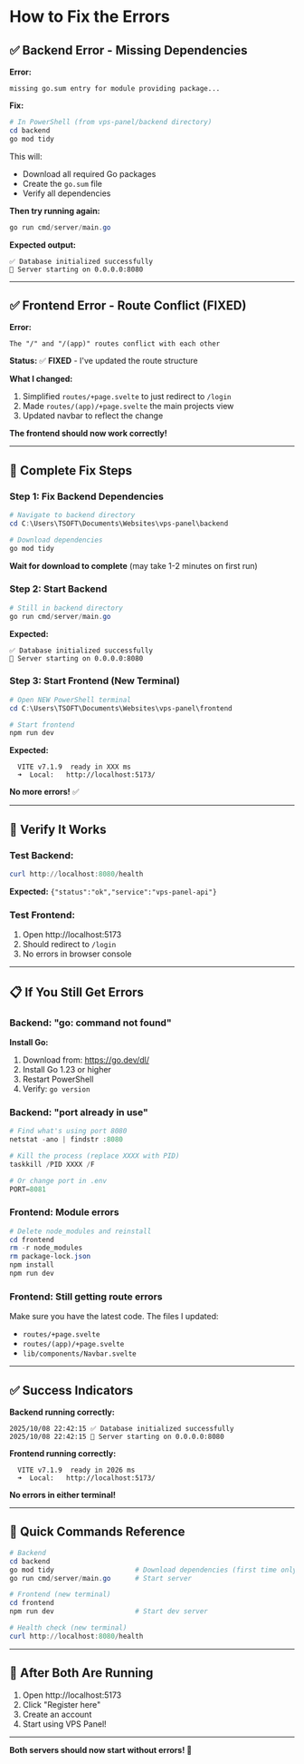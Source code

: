 # How to Fix the Errors

## ✅ Backend Error - Missing Dependencies

**Error:**
```
missing go.sum entry for module providing package...
```

**Fix:**

```powershell
# In PowerShell (from vps-panel/backend directory)
cd backend
go mod tidy
```

This will:
- Download all required Go packages
- Create the `go.sum` file
- Verify all dependencies

**Then try running again:**
```powershell
go run cmd/server/main.go
```

**Expected output:**
```
✅ Database initialized successfully
🚀 Server starting on 0.0.0.0:8080
```

---

## ✅ Frontend Error - Route Conflict (FIXED)

**Error:**
```
The "/" and "/(app)" routes conflict with each other
```

**Status:** ✅ **FIXED** - I've updated the route structure

**What I changed:**
1. Simplified `routes/+page.svelte` to just redirect to `/login`
2. Made `routes/(app)/+page.svelte` the main projects view
3. Updated navbar to reflect the change

**The frontend should now work correctly!**

---

## 🚀 Complete Fix Steps

### Step 1: Fix Backend Dependencies

```powershell
# Navigate to backend directory
cd C:\Users\TSOFT\Documents\Websites\vps-panel\backend

# Download dependencies
go mod tidy
```

**Wait for download to complete** (may take 1-2 minutes on first run)

### Step 2: Start Backend

```powershell
# Still in backend directory
go run cmd/server/main.go
```

**Expected:**
```
✅ Database initialized successfully
🚀 Server starting on 0.0.0.0:8080
```

### Step 3: Start Frontend (New Terminal)

```powershell
# Open NEW PowerShell terminal
cd C:\Users\TSOFT\Documents\Websites\vps-panel\frontend

# Start frontend
npm run dev
```

**Expected:**
```
  VITE v7.1.9  ready in XXX ms
  ➜  Local:   http://localhost:5173/
```

**No more errors!** ✅

---

## 🧪 Verify It Works

### Test Backend:
```powershell
curl http://localhost:8080/health
```

**Expected:** `{"status":"ok","service":"vps-panel-api"}`

### Test Frontend:
1. Open http://localhost:5173
2. Should redirect to `/login`
3. No errors in browser console

---

## 📋 If You Still Get Errors

### Backend: "go: command not found"

**Install Go:**
1. Download from: https://go.dev/dl/
2. Install Go 1.23 or higher
3. Restart PowerShell
4. Verify: `go version`

### Backend: "port already in use"

```powershell
# Find what's using port 8080
netstat -ano | findstr :8080

# Kill the process (replace XXXX with PID)
taskkill /PID XXXX /F

# Or change port in .env
PORT=8081
```

### Frontend: Module errors

```powershell
# Delete node_modules and reinstall
cd frontend
rm -r node_modules
rm package-lock.json
npm install
npm run dev
```

### Frontend: Still getting route errors

Make sure you have the latest code. The files I updated:
- `routes/+page.svelte`
- `routes/(app)/+page.svelte`
- `lib/components/Navbar.svelte`

---

## ✅ Success Indicators

**Backend running correctly:**
```
2025/10/08 22:42:15 ✅ Database initialized successfully
2025/10/08 22:42:15 🚀 Server starting on 0.0.0.0:8080
```

**Frontend running correctly:**
```
  VITE v7.1.9  ready in 2026 ms
  ➜  Local:   http://localhost:5173/
```

**No errors in either terminal!**

---

## 🎯 Quick Commands Reference

```powershell
# Backend
cd backend
go mod tidy                    # Download dependencies (first time only)
go run cmd/server/main.go      # Start server

# Frontend (new terminal)
cd frontend
npm run dev                    # Start dev server

# Health check (new terminal)
curl http://localhost:8080/health
```

---

## 🎉 After Both Are Running

1. Open http://localhost:5173
2. Click "Register here"
3. Create an account
4. Start using VPS Panel!

---

**Both servers should now start without errors! 🚀**
